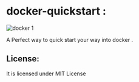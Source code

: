 # docker-quickstart :

![docker 1](https://cloud.githubusercontent.com/assets/8342133/15290535/c00652de-1b96-11e6-973e-db607ea64883.jpg)

A Perfect way to quick start your way into docker .

## License:

It is licensed under MIT License
